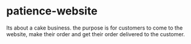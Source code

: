 # patience-website

Its about a cake business. 
the purpose is for customers to come to the website, make their order and get their order delivered to the customer.

